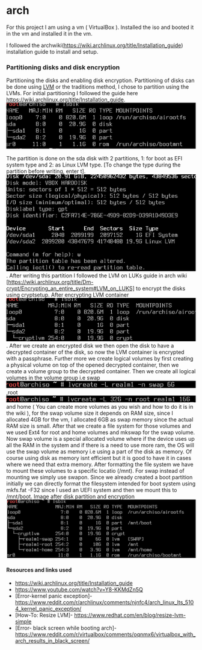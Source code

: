 # arch
For this project I am using a vm ( VirtualBox ).
Installed the iso and booted it in the vm and installed it in the vm.

I followed the archwiki(https://wiki.archlinux.org/title/Installation_guide) installation guide to install and setup. 

### Partitioning disks and disk encryption
Partitioning the disks and enabling disk encryption. Partitioning of disks can be done using <a href=https://docs.redhat.com/en/documentation/red_hat_enterprise_linux/5/html/deployment_guide/ch-lvm#s1-lvm-intro-whatis>LVM</a> or the traditions method, I chose to partition using the LVMs.
For initial partitioning I followed the guide here https://wiki.archlinux.org/title/Installation_guide. <img src=https://github.com/rghdrizzle/arch/blob/main/Screenshot%202025-01-18%20192554.png>

The partition is done on the sda disk with 2 partitions, 1: for boot as EFI system type and 2: as Linux LVM type. [To change the type during the partition before writing, enter t]. <img src=https://github.com/rghdrizzle/arch/blob/main/Screenshot%202025-01-18%20192613.png>. 
After writing this partition I followed the LVM on LUKs guide in arch wiki [https://wiki.archlinux.org/title/Dm-crypt/Encrypting_an_entire_system#LVM_on_LUKS] to encrypt the disks using cryptsetup. After encrypting LVM container <img src=https://github.com/rghdrizzle/arch/blob/main/Screenshot%202025-01-18%20193812.png>. 
After we create an encrypted disk we then open the disk to have a decrypted container of the disk, so now the LVM container is encrypted with a passphrase. Further more we create logical volumes by first creating a physical volume on top of the opened decrypted container, then we create a volume group to the decrypted container. Then we create all logical volumes in the volume group i.e swap <img src=https://github.com/rghdrizzle/arch/blob/main/Screenshot%202025-01-18%20194302.png>
,root <img src=https://github.com/rghdrizzle/arch/blob/main/Screenshot%202025-01-18%20194600.png>
and home ( You can create more volumes as you wish and how to do it is in the wiki ), for the swap volume size it depends on RAM size, since I allocated 4GB for the vm, I allocated 6GB as swap memory since the actual RAM size is small. After that we create a file system for those volumes and we used Ext4 for root and home volumes and mkswap for the swap volume. Now swap volume is a special allocated volume where if the device uses up all the RAM in the system and if there is a need to use more ram, the OS will use the swap volume as memory i.e using a part of the disk as memory. Of course using disk as memory isnt efficient but it is good to have it in cases where we need that extra memory. After formatting the file system we have to mount these volumes to a specific locatio  (/mnt). For swap instead of mounting we simply use swapon. Since we already created a boot partition initially we can directly format the filesystem intended for boot system using mkfs.fat -F32 since I used an UEFI system and then we mount this to /mnt/boot. 
Image after disk partition and encryption
<img src=https://github.com/rghdrizzle/arch/blob/main/Screenshot%202025-01-18%20203909.png>


#### Resources and links used
- https://wiki.archlinux.org/title/Installation_guide
- https://www.youtube.com/watch?v=Y8-KKMdZn5Q
- [Error-kernel panic exception]- https://www.reddit.com/r/archlinux/comments/njnfc4/arch_linux_lts_5104_kernel_panic_exception/
- [How-To: Resize LVM]- https://www.redhat.com/en/blog/resize-lvm-simple
- [Error- black screen while booting arch]- https://www.reddit.com/r/virtualbox/comments/oqnmx6/virtualbox_with_arch_results_in_black_screen/
